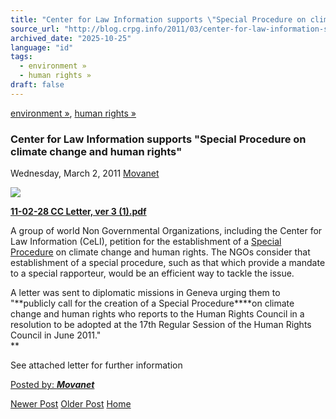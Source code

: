 ```yaml
---
title: "Center for Law Information supports \"Special Procedure on climate change and human rights\" | Center for Regulation, Policy and Governance (CRPG)"
source_url: "http://blog.crpg.info/2011/03/center-for-law-information-supports.html"
archived_date: "2025-10-25"
language: "id"
tags:
  - environment »
  - human rights »
draft: false
---
```


[environment »](http://blog.crpg.info/search/label/environment), [human rights »](http://blog.crpg.info/search/label/human%20rights)

###  Center for Law Information supports "Special Procedure on climate change and human rights" 

Wednesday, March 2, 2011  [ Movanet ](https://www.blogger.com/profile/10356608562678830076 "author profile")

[![](http://posterous.com/images/filetypes/pdf.png)](http://movanet.posterous.com/center-for-law-information-supports-special-p)   


[**11-02-28 CC Letter, ver 3 (1).pdf** ](http://s3.amazonaws.com/files.posterous.com/movanet/aGgbMzBnWWyJZhMlMEjeTiIxcjLZpgXYECig5cyVupSCFuXH6XyBn9Hd3DSf/11-02-28_CC_Letter_ver_3_1.pdf?AWSAccessKeyId=AKIAJFZAE65UYRT34AOQ&Expires=1299075282&Signature=q3yxAG%2F8lWdZACYaghWYsUJdn%2Fk%3D)

  
A group of world Non Governmental Organizations, including the Center for Law Information (CeLI), petition for the establishment of a [Special Procedure](http://www2.ohchr.org/english/bodies/chr/special/index.htm) on climate change and human rights. The NGOs consider that establishment of a special procedure, such as that which provide a mandate to a special rapporteur, would be an efficient way to tackle the issue.  
  


A letter was sent to diplomatic missions in Geneva urging them to "**publicly call for the creation of a Special Procedure****on climate change and human rights who reports to the Human Rights Council in a resolution to be adopted at the 17th Regular Session of the Human Rights Council in June 2011."  
**  


See attached letter for further information

[ Posted by: _**Movanet**_ ](https://www.blogger.com/profile/10356608562678830076 "author profile")

[ ](https://www.blogger.com/email-post/1800407982648215581/4445221277470770895 "Email Post") [ ](https://www.blogger.com/post-edit.g?blogID=1800407982648215581&postID=4445221277470770895&from=pencil "Edit Post")

[Newer Post](http://blog.crpg.info/2011/03/oecd-announces-new-transparency-and.html "Newer Post") [Older Post](http://blog.crpg.info/2011/02/fwd-new-report-on-global-governance-of.html "Older Post") [Home](http://blog.crpg.info/)
